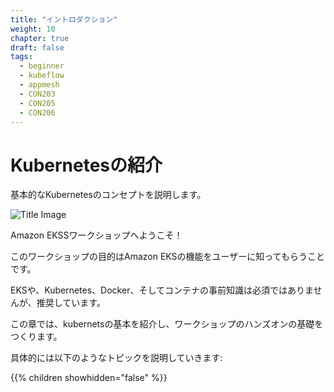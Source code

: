 ```yaml
---
title: "イントロダクション"
weight: 10
chapter: true
draft: false
tags:
  - beginner
  - kubeflow
  - appmesh
  - CON203
  - CON205
  - CON206
---
```


# Kubernetesの紹介

<!--
A walkthrough of basic Kubernetes concepts.
-->
基本的なKubernetesのコンセプトを説明します。

![Title Image](/images/introduction/eks-product-page.png)

<!--
Welcome to the Amazon EKS Workshop!
-->
Amazon EKSSワークショップへようこそ！

<!--
The intent of this workshop is to educate users about the features of Amazon EKS.
-->
このワークショップの目的はAmazon EKSの機能をユーザーに知ってもらうことです。

<!--
Background in EKS, Kubernetes, Docker, and container workflows are not required, but they are recommended.
-->
EKSや、Kubernetes、Docker、そしてコンテナの事前知識は必須ではありませんが、推奨しています。

<!--
This chapter will introduce you to the basic workings of Kubernetes, laying the foundation for the hands-on portion of the workshop.
-->
この章では、kubernetsの基本を紹介し、ワークショップのハンズオンの基礎をつくります。

<!--
Specifically, we will walk you through the following topics:
-->
具体的には以下のようなトピックを説明していきます:

{{% children showhidden="false" %}}
